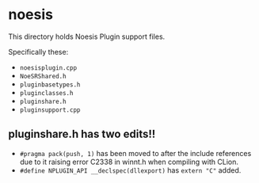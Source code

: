 # noesis

This directory holds Noesis Plugin support files.

Specifically these:

- `noesisplugin.cpp`
- `NoeSRShared.h`
- `pluginbasetypes.h`
- `pluginclasses.h`
- `pluginshare.h`
- `pluginsupport.cpp`

## pluginshare.h has two edits!!

- `#pragma pack(push, 1)` has been moved to after the include references 
    due to it raising error C2338 in winnt.h when compiling with CLion. 
- `#define NPLUGIN_API __declspec(dllexport)` has `extern "C"` added.